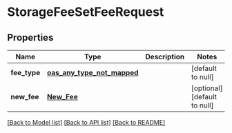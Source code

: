 # StorageFeeSetFeeRequest
## Properties

| Name | Type | Description | Notes |
|------------ | ------------- | ------------- | -------------|
| **fee\_type** | [**oas_any_type_not_mapped**](.md) |  | [default to null] |
| **new\_fee** | [**New_Fee**](New_Fee.md) |  | [optional] [default to null] |

[[Back to Model list]](../README.md#documentation-for-models) [[Back to API list]](../README.md#documentation-for-api-endpoints) [[Back to README]](../README.md)

